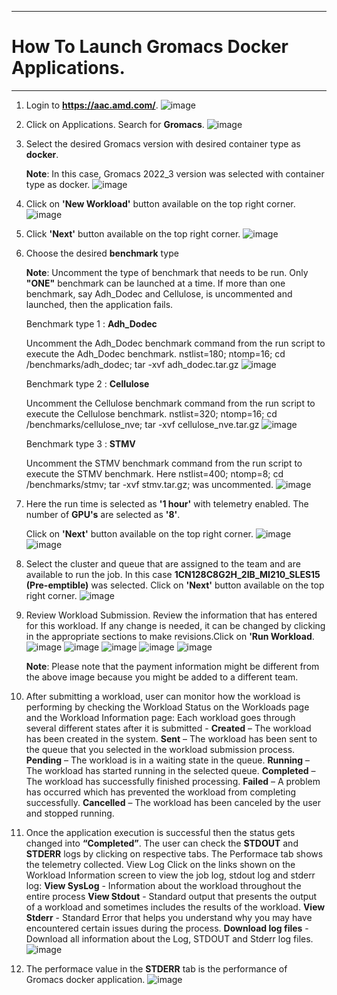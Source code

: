 ***

  # How To Launch Gromacs Docker Applications.

***
1. Login to **https://aac.amd.com/**.
   ![image](https://github.com/amddcgpuce/AMDAcceleratorCloudGuides/assets/137475062/d62dc96e-e37a-42b3-9b0e-72445014a621)

2. Click on Applications. Search for **Gromacs**.
   ![image](https://github.com/amddcgpuce/AMDAcceleratorCloudGuides/assets/137475004/da7077e0-1488-4495-808d-9d6655f668c4)

3. Select the desired Gromacs version with desired container type as **docker**.

   **Note**: In this case, Gromacs 2022_3 version was selected with container type as docker.
   ![image](https://github.com/amddcgpuce/AMDAcceleratorCloudGuides/assets/137475004/38eb9c67-348c-4e8a-9b44-ae769d01d52c)

4. Click on **'New Workload'** button available on the top right corner.
   ![image](https://github.com/amddcgpuce/AMDAcceleratorCloudGuides/assets/137475004/849b86b9-f774-4da9-a13e-850d56cb1a66)

5. Click **'Next'** button available on the top right corner.
  ![image](https://github.com/amddcgpuce/AMDAcceleratorCloudGuides/assets/137475004/b6df3888-dd95-4fac-a481-850c0c224fe4)

6. Choose the desired **benchmark** type

   **Note**: Uncomment the type of benchmark that needs to be run. Only **"ONE"** benchmark can be launched at a time. If 
   more than one benchmark, say Adh_Dodec and Cellulose, is uncommented and launched, then the application fails.

   Benchmark type 1 : **Adh_Dodec**

   Uncomment the Adh_Dodec benchmark command from the run script to execute the Adh_Dodec benchmark.
   nstlist=180; ntomp=16; cd /benchmarks/adh_dodec; tar -xvf adh_dodec.tar.gz
   ![image](https://github.com/amddcgpuce/AMDAcceleratorCloudGuides/assets/137475004/d7d5b24b-528a-4f19-85a1-513dfba6da33)

   Benchmark type 2 : **Cellulose**
   
   Uncomment the Cellulose benchmark command from the run script to execute the Cellulose benchmark.
   nstlist=320; ntomp=16; cd /benchmarks/cellulose_nve; tar -xvf cellulose_nve.tar.gz
   ![image](https://github.com/amddcgpuce/AMDAcceleratorCloudGuides/assets/137475004/0cce3cf4-3ac3-4b3e-a824-e16cda772fc1)

   
   Benchmark type 3 : **STMV**

   Uncomment the STMV benchmark command from the run script to execute the STMV benchmark.
   Here nstlist=400; ntomp=8; cd /benchmarks/stmv; tar -xvf stmv.tar.gz; was uncommented.
   ![image](https://github.com/amddcgpuce/AMDAcceleratorCloudGuides/assets/137475004/ce295445-de0b-49fd-a229-47f405e19262)


7. Here the run time is selected as **'1 hour'** with telemetry enabled. The number of **GPU's** are selected as **'8'**.

    Click on **'Next'** button available on the top right corner.
   ![image](https://github.com/amddcgpuce/AMDAcceleratorCloudGuides/assets/137475004/287248f5-0fb3-42d1-a1e0-9c97c3e660ed)
   ![image](https://github.com/amddcgpuce/AMDAcceleratorCloudGuides/assets/137475004/d35a9410-4113-454c-bd6c-3d0359a0b361)

8. Select the cluster and queue that are assigned to the team and are available to run the job.
   In this case **1CN128C8G2H_2IB_MI210_SLES15 (Pre-emptible)** was selected. Click on **'Next'** button available on the 
   top right corner.
   ![image](https://github.com/amddcgpuce/AMDAcceleratorCloudGuides/assets/137475004/83320bca-3143-4653-8f5e-8a4e88a8ebde)

9. Review Workload Submission. Review the information that has entered for this workload. If any change is needed, it can 
   be changed by clicking in the appropriate sections to make revisions.Click on **'Run Workload**.
   ![image](https://github.com/amddcgpuce/AMDAcceleratorCloudGuides/assets/137475004/20364337-3cd8-4c5e-9221-6893cd29c4cd)
   ![image](https://github.com/amddcgpuce/AMDAcceleratorCloudGuides/assets/137475004/ecab61af-b816-4ed4-8d2b-74dcd43d8635)
   ![image](https://github.com/amddcgpuce/AMDAcceleratorCloudGuides/assets/137475004/8171a7ac-8bd0-46d7-9296-65802d410f55)
   ![image](https://github.com/amddcgpuce/AMDAcceleratorCloudGuides/assets/137475004/c084e5b0-bc25-482c-87b3-09eea4eeb451)
   ![image](https://github.com/amddcgpuce/AMDAcceleratorCloudGuides/assets/137475004/78e2520d-9cda-492e-b41f-30c4b39d446e)

    **Note**: Please note that the payment information might be different from the above image because you might be added 
   to a different team.

10. After submitting a workload, user can monitor how the workload is performing by checking the Workload Status 
    on the Workloads page and the Workload Information page:
    Each workload goes through several different states after it is submitted -
    **Created** – The workload has been created in the system.
    **Sent** – The workload has been sent to the queue that you selected in the workload submission process.
    **Pending** – The workload is in a waiting state in the queue.
    **Running** – The workload has started running in the selected queue.
    **Completed** – The workload has successfully finished processing.
    **Failed** – A problem has occurred which has prevented the workload from completing successfully.
    **Cancelled** – The workload has been canceled by the user and stopped running.

11.  Once the application execution is successful then the status gets changed into **“Completed”**. The user can check the 
     **STDOUT** and **STDERR** logs by clicking on respective tabs. The Performace tab shows the telemetry collected.
     View Log Click on the links shown on the Workload Information screen to view the job log, stdout log and stderr log:
     **View SysLog** - Information about the workload throughout the entire process
     **View Stdout** - Standard output that presents the output of a workload and sometimes includes the results of the 
     workload.
     **View Stderr** - Standard Error that helps you understand why you may have encountered certain issues during the 
     process.
    **Download log files** - Download all information about the Log, STDOUT and Stderr log files.
    ![image](https://github.com/amddcgpuce/AMDAcceleratorCloudGuides/assets/137475004/f35223f7-2789-4de0-a64a-728d3527037b)


12.  The performace value in the **STDERR** tab is the performance of Gromacs docker application.
     ![image](https://github.com/amddcgpuce/AMDAcceleratorCloudGuides/assets/137475004/8705664b-491c-475c-be86-5e5ea96662e5)

